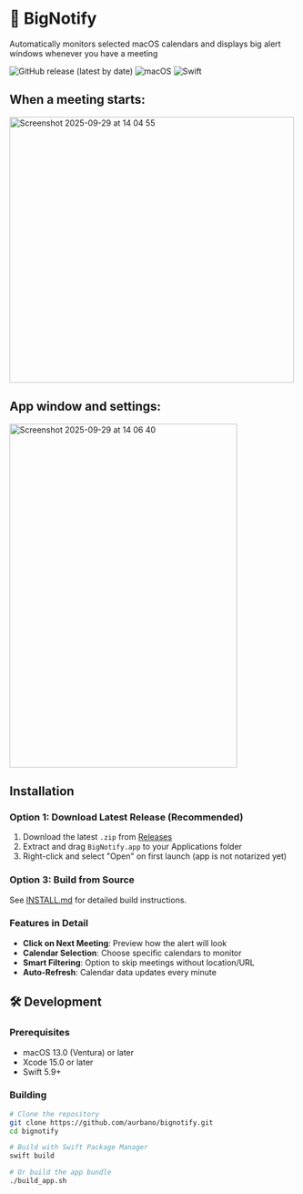 # 🔔 BigNotify

Automatically monitors selected macOS calendars and displays big alert windows whenever you have a meeting

![GitHub release (latest by date)](https://img.shields.io/github/v/release/aurbano/bignotify)
![macOS](https://img.shields.io/badge/macOS-13.0+-blue)
![Swift](https://img.shields.io/badge/Swift-5.9-orange)


## When a meeting starts:
<img width="500" height="467" alt="Screenshot 2025-09-29 at 14 04 55" src="https://github.com/user-attachments/assets/b00ed8ef-7087-4b68-af26-aa2636d3cc42" />


## App window and settings:
<img width="400" height="604" alt="Screenshot 2025-09-29 at 14 06 40" src="https://github.com/user-attachments/assets/31bb8c41-cdd8-4a2e-931d-f8bc7949d85a" />


## Installation

### Option 1: Download Latest Release (Recommended)

1. Download the latest `.zip` from [Releases](https://github.com/aurbano/bignotify/releases)
2. Extract and drag `BigNotify.app` to your Applications folder
3. Right-click and select "Open" on first launch (app is not notarized yet)

### Option 3: Build from Source

See [INSTALL.md](INSTALL.md) for detailed build instructions.

### Features in Detail

- **Click on Next Meeting**: Preview how the alert will look
- **Calendar Selection**: Choose specific calendars to monitor
- **Smart Filtering**: Option to skip meetings without location/URL
- **Auto-Refresh**: Calendar data updates every minute

## 🛠 Development

### Prerequisites

- macOS 13.0 (Ventura) or later
- Xcode 15.0 or later
- Swift 5.9+

### Building

```bash
# Clone the repository
git clone https://github.com/aurbano/bignotify.git
cd bignotify

# Build with Swift Package Manager
swift build

# Or build the app bundle
./build_app.sh
```
